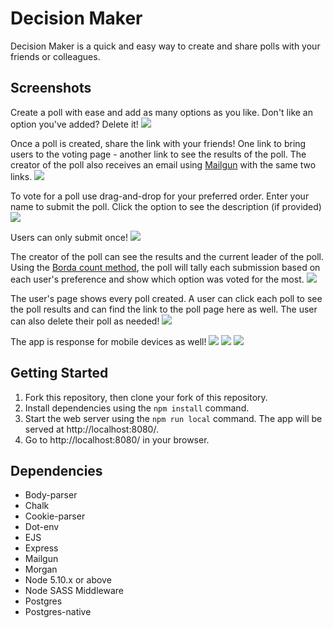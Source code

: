 Decision Maker
=========

Decision Maker is a quick and easy way to create and share polls with your friends or colleagues.

## Screenshots

Create a poll with ease and add as many options as you like. Don't like an option you've added? Delete it!
![](https://raw.githubusercontent.com/davidclaveau/decision-maker/master/public/img/create-a-poll.png)

Once a poll is created, share the link with your friends! One link to bring users to the voting page - another link to see the results of the poll. The creator of the poll also receives an email using [Mailgun](https://www.mailgun.com/) with the same two links.
![](https://raw.githubusercontent.com/davidclaveau/decision-maker/master/public/img/share-a-poll.png)

To vote for a poll use drag-and-drop for your preferred order. Enter your name to submit the poll. Click the option to see the description (if provided)
![](https://raw.githubusercontent.com/davidclaveau/decision-maker/master/public/img/choose-your-favourites.png)

Users can only submit once!
![](https://raw.githubusercontent.com/davidclaveau/decision-maker/master/public/img/single-submission.png)

The creator of the poll can see the results and the current leader of the poll. Using the [Borda count method](https://en.wikipedia.org/wiki/Borda_count), the poll will tally each submission based on each user's preference and show which option was voted for the most.
![](https://raw.githubusercontent.com/davidclaveau/decision-maker/master/public/img/results-page.png)

The user's page shows every poll created. A user can click each poll to see the poll results and can find the link to the poll page here as well. The user can also delete their poll as needed!
![](https://raw.githubusercontent.com/davidclaveau/decision-maker/master/public/img/track-your-polls.png)

The app is response for mobile devices as well!
![](https://raw.githubusercontent.com/davidclaveau/decision-maker/master/public/img/responsive1.png)
![](https://raw.githubusercontent.com/davidclaveau/decision-maker/master/public/img/responsive2.png)
![](https://raw.githubusercontent.com/davidclaveau/decision-maker/master/public/img/responsive3.png)

## Getting Started

1. Fork this repository, then clone your fork of this repository.
2. Install dependencies using the `npm install` command.
3. Start the web server using the `npm run local` command. The app will be served at http://localhost:8080/.
4. Go to http://localhost:8080/ in your browser.

## Dependencies

- Body-parser
- Chalk
- Cookie-parser
- Dot-env
- EJS
- Express
- Mailgun
- Morgan
- Node 5.10.x or above
- Node SASS Middleware
- Postgres
- Postgres-native
